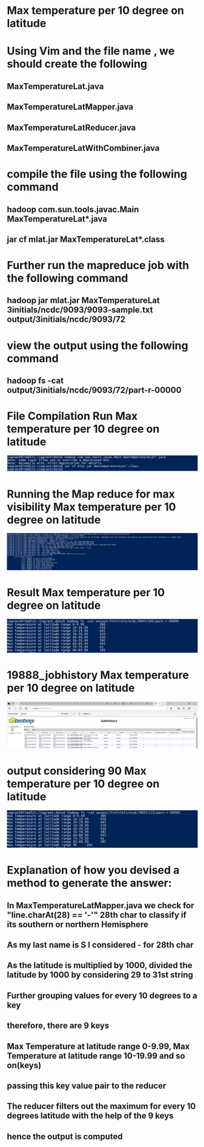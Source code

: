 # Max temperature per 10 degree on latitude  

# Using Vim and the file name , we should create the following
## MaxTemperatureLat.java
## MaxTemperatureLatMapper.java
## MaxTemperatureLatReducer.java
## MaxTemperatureLatWithCombiner.java

# compile the file using the following command 
## hadoop com.sun.tools.javac.Main MaxTemperatureLat*.java
## jar cf mlat.jar MaxTemperatureLat*.class

# Further run the mapreduce job with the following command 
## hadoop jar mlat.jar MaxTemperatureLat 3initials/ncdc/9093/9093-sample.txt output/3initials/ncdc/9093/72

# view the output using the following command 
## hadoop fs -cat output/3initials/ncdc/9093/72/part-r-00000

# File Compilation Run  Max temperature per 10 degree on latitude  
![](images/javajar_file_creation.PNG)

# Running the Map reduce for max visibility Max temperature per 10 degree on latitude  
![](images/map_reduce_job.PNG)

# Result Max temperature per 10 degree on latitude  
![](images/output.PNG)

# 19888_jobhistory Max temperature per 10 degree on latitude  
![](images/19888_jobhistory.PNG)


# output considering 90 Max temperature per 10 degree on latitude  
![](images/output_2.PNG)

# Explanation of how you devised a method to generate the answer:
## In MaxTemperatureLatMapper.java we check for "line.charAt(28) == '-'" 28th char to classify if its southern or northern Hemisphere
## As my last name is S I considered - for 28th char
## As the latitude is multiplied by 1000, divided the latitude by 1000 by considering 29 to 31st string
## Further grouping values for every 10 degrees to a key 
## therefore, there are 9 keys
## Max Temperature at latitude range 0-9.99, Max Temperature at latitude range 10-19.99 and so on(keys)
## passing this key value pair to the reducer
## The reducer filters out the maximum for every 10 degrees latitude with the help of the 9 keys
## hence the output is computed


